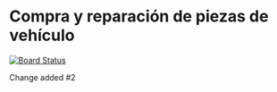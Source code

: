 # Compra y reparación de piezas de vehículo

[![Board Status](https://dev.azure.com/microsoftrocks/7e39cebc-7ae3-44ad-8b94-0d625bb19c87/2ef0e0b1-abe8-4515-bdce-a23d55ecc096/_apis/work/boardbadge/66edb89c-d58f-41b6-bd85-97d56d5d6ec3?columnOptions=1)](https://dev.azure.com/microsoftrocks/7e39cebc-7ae3-44ad-8b94-0d625bb19c87/_boards/board/t/2ef0e0b1-abe8-4515-bdce-a23d55ecc096/Microsoft.RequirementCategory/)

Change added #2
